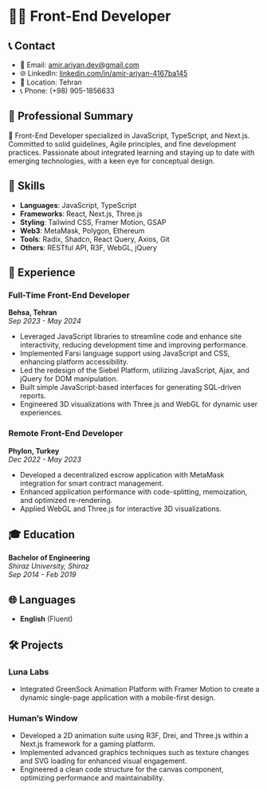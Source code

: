 # 👨‍💻 Front-End Developer

## 📞 Contact

- 📧 Email: [amir.ariyan.dev@gmail.com](mailto:amir.ariyan.dev@gmail.com)
- 🌐 LinkedIn: [linkedin.com/in/amir-ariyan-4167ba145](https://www.linkedin.com/in/amir-ariyan-4167ba145)
- 📍 Location: Tehran
- 📞 Phone: (+98) 905-1856633

## 🌟 Professional Summary

🚀 Front-End Developer specialized in JavaScript, TypeScript, and Next.js. Committed to solid guidelines, Agile principles, and fine development practices. Passionate about integrated learning and staying up to date with emerging technologies, with a keen eye for conceptual design.

## 💼 Skills

- **Languages**: JavaScript, TypeScript
- **Frameworks**: React, Next.js, Three.js
- **Styling**: Tailwind CSS, Framer Motion, GSAP
- **Web3**: MetaMask, Polygon, Ethereum
- **Tools**: Radix, Shadcn, React Query, Axios, Git
- **Others**: RESTful API, R3F, WebGL, jQuery

## 🏢 Experience

### Full-Time Front-End Developer
**Behsa, Tehran**  
*Sep 2023 - May 2024*

- Leveraged JavaScript libraries to streamline code and enhance site interactivity, reducing development time and improving performance.
- Implemented Farsi language support using JavaScript and CSS, enhancing platform accessibility.
- Led the redesign of the Siebel Platform, utilizing JavaScript, Ajax, and jQuery for DOM manipulation.
- Built simple JavaScript-based interfaces for generating SQL-driven reports.
- Engineered 3D visualizations with Three.js and WebGL for dynamic user experiences.

### Remote Front-End Developer
**Phylon, Turkey**  
*Dec 2022 - May 2023*

- Developed a decentralized escrow application with MetaMask integration for smart contract management.
- Enhanced application performance with code-splitting, memoization, and optimized re-rendering.
- Applied WebGL and Three.js for interactive 3D visualizations.

## 🎓 Education

**Bachelor of Engineering**  
*Shiraz University, Shiraz*  
*Sep 2014 - Feb 2019*

## 🌐 Languages

- **English** (Fluent)

## 🛠 Projects

### Luna Labs
- Integrated GreenSock Animation Platform with Framer Motion to create a dynamic single-page application with a mobile-first design.

### Human’s Window
- Developed a 2D animation suite using R3F, Drei, and Three.js within a Next.js framework for a gaming platform.
- Implemented advanced graphics techniques such as texture changes and SVG loading for enhanced visual engagement.
- Engineered a clean code structure for the canvas component, optimizing performance and maintainability.
